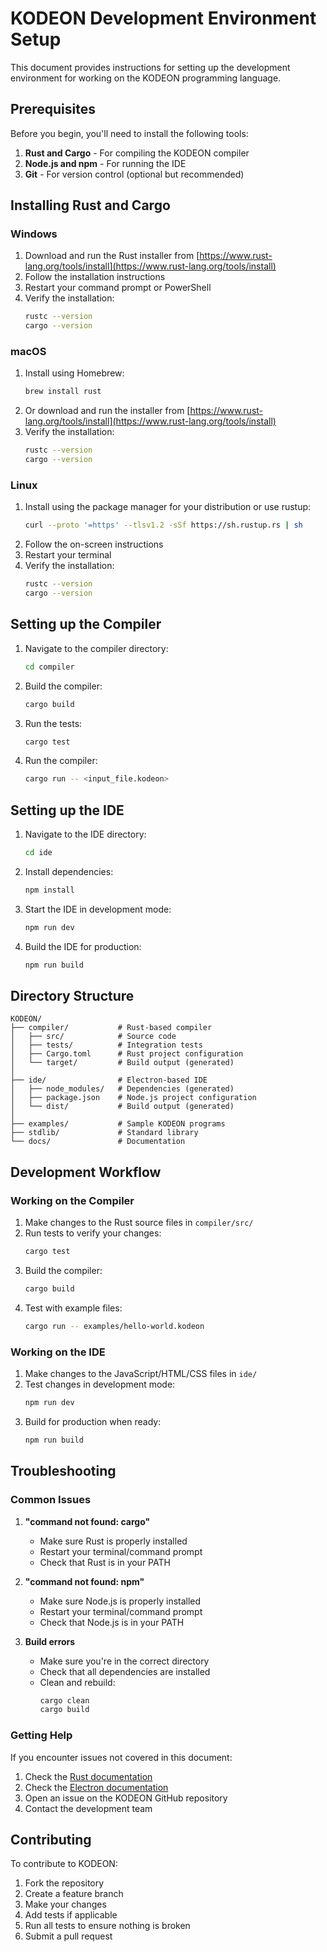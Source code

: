 # KODEON Development Environment Setup

This document provides instructions for setting up the development environment for working on the KODEON programming language.

## Prerequisites

Before you begin, you'll need to install the following tools:

1. **Rust and Cargo** - For compiling the KODEON compiler
2. **Node.js and npm** - For running the IDE
3. **Git** - For version control (optional but recommended)

## Installing Rust and Cargo

### Windows

1. Download and run the Rust installer from [https://www.rust-lang.org/tools/install](https://www.rust-lang.org/tools/install)
2. Follow the installation instructions
3. Restart your command prompt or PowerShell
4. Verify the installation:
   ```bash
   rustc --version
   cargo --version
   ```

### macOS

1. Install using Homebrew:
   ```bash
   brew install rust
   ```
2. Or download and run the installer from [https://www.rust-lang.org/tools/install](https://www.rust-lang.org/tools/install)
3. Verify the installation:
   ```bash
   rustc --version
   cargo --version
   ```

### Linux

1. Install using the package manager for your distribution or use rustup:
   ```bash
   curl --proto '=https' --tlsv1.2 -sSf https://sh.rustup.rs | sh
   ```
2. Follow the on-screen instructions
3. Restart your terminal
4. Verify the installation:
   ```bash
   rustc --version
   cargo --version
   ```

## Setting up the Compiler

1. Navigate to the compiler directory:

   ```bash
   cd compiler
   ```

2. Build the compiler:

   ```bash
   cargo build
   ```

3. Run the tests:

   ```bash
   cargo test
   ```

4. Run the compiler:
   ```bash
   cargo run -- <input_file.kodeon>
   ```

## Setting up the IDE

1. Navigate to the IDE directory:

   ```bash
   cd ide
   ```

2. Install dependencies:

   ```bash
   npm install
   ```

3. Start the IDE in development mode:

   ```bash
   npm run dev
   ```

4. Build the IDE for production:
   ```bash
   npm run build
   ```

## Directory Structure

```
KODEON/
├── compiler/           # Rust-based compiler
│   ├── src/            # Source code
│   ├── tests/          # Integration tests
│   ├── Cargo.toml      # Rust project configuration
│   └── target/         # Build output (generated)
│
├── ide/                # Electron-based IDE
│   ├── node_modules/   # Dependencies (generated)
│   ├── package.json    # Node.js project configuration
│   └── dist/           # Build output (generated)
│
├── examples/           # Sample KODEON programs
├── stdlib/             # Standard library
└── docs/               # Documentation
```

## Development Workflow

### Working on the Compiler

1. Make changes to the Rust source files in `compiler/src/`
2. Run tests to verify your changes:
   ```bash
   cargo test
   ```
3. Build the compiler:
   ```bash
   cargo build
   ```
4. Test with example files:
   ```bash
   cargo run -- examples/hello-world.kodeon
   ```

### Working on the IDE

1. Make changes to the JavaScript/HTML/CSS files in `ide/`
2. Test changes in development mode:
   ```bash
   npm run dev
   ```
3. Build for production when ready:
   ```bash
   npm run build
   ```

## Troubleshooting

### Common Issues

1. **"command not found: cargo"**

   - Make sure Rust is properly installed
   - Restart your terminal/command prompt
   - Check that Rust is in your PATH

2. **"command not found: npm"**

   - Make sure Node.js is properly installed
   - Restart your terminal/command prompt
   - Check that Node.js is in your PATH

3. **Build errors**
   - Make sure you're in the correct directory
   - Check that all dependencies are installed
   - Clean and rebuild:
     ```bash
     cargo clean
     cargo build
     ```

### Getting Help

If you encounter issues not covered in this document:

1. Check the [Rust documentation](https://doc.rust-lang.org/)
2. Check the [Electron documentation](https://www.electronjs.org/docs)
3. Open an issue on the KODEON GitHub repository
4. Contact the development team

## Contributing

To contribute to KODEON:

1. Fork the repository
2. Create a feature branch
3. Make your changes
4. Add tests if applicable
5. Run all tests to ensure nothing is broken
6. Submit a pull request
